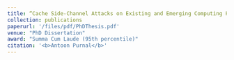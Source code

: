 ```yaml
---
title: “Cache Side-Channel Attacks on Existing and Emerging Computing Platforms”
collection: publications
paperurl: '/files/pdf/PhDThesis.pdf'
venue: "PhD Dissertation"
award: "Summa Cum Laude (95th percentile)"
citation: '<b>Antoon Purnal</b>'
---
```

